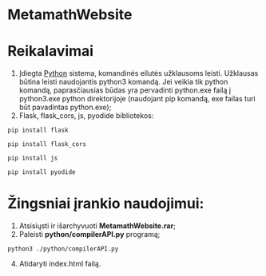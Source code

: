 # MetamathWebsite

# Reikalavimai
1. Įdiegta [Python](https://www.python.org/downloads/) sistema, komandinės eilutės užklausoms leisti. Užklausas būtina leisti naudojantis python3 komandą. Jei veikia tik python komandą, paprasčiausias būdas yra pervadinti python.exe failą į python3.exe python direktorijoje (naudojant pip komandą, exe failas turi būt pavadintas python.exe);
2. Flask, flask_cors, js, pyodide bibliotekos:
```
pip install flask
```
```
pip install flask_cors
```
```
pip install js
```
```
pip install pyodide
```

# Žingsniai įrankio naudojimui: 
1. Atsisiųsti ir išarchyvuoti **MetamathWebsite.rar**;
2. Paleisti **python/compilerAPI.py** programą;
```
python3 ./python/compilerAPI.py
```
4. Atidaryti index.html failą.

